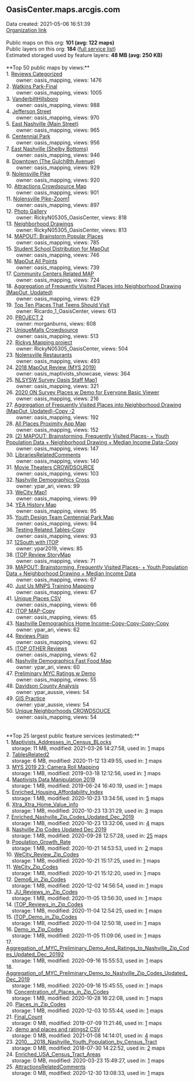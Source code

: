 <h2>OasisCenter.maps.arcgis.com</h2> Data created: 2021-05-06 16:51:39 <br /><a target='new' href='https://OasisCenter.maps.arcgis.com'>Organization link</a><br /><br />Public maps on this org: <b>101 (avg: 122 maps)</b><br />Public layers on this org: <b>184 </b>(<a target='new' href='https://services.arcgis.com/s8F6jyUpW3IWQBZf/ArcGIS/rest/services'>full service list</a>)<br />Estimated storaged used by feature layers: <b>48 MB (avg: 250 KB)</b><br /><br />**Top 50 public maps by views:**<br />  1. <a target='new' href='https://www.arcgis.com/home/item.html?id=7823e8bde49446ddb12fe526a320c344'>Reviews Categorized</a> <br />  &nbsp;&nbsp;&nbsp;&nbsp; &nbsp;&nbsp;owner: oasis_mapping, views: 1476<br />  2. <a target='new' href='https://www.arcgis.com/home/item.html?id=471b91ece550448788d93391a1702bcf'>Watkins Park-Final</a> <br />  &nbsp;&nbsp;&nbsp;&nbsp; &nbsp;&nbsp;owner: oasis_mapping, views: 1005<br />  3. <a target='new' href='https://www.arcgis.com/home/item.html?id=960294cae5394c4095826d2308a206f7'>VanderbiltHillsboro</a> <br />  &nbsp;&nbsp;&nbsp;&nbsp; &nbsp;&nbsp;owner: oasis_mapping, views: 988<br />  4. <a target='new' href='https://www.arcgis.com/home/item.html?id=756a5ab6d9e34d1ea0a99221448e4483'>Jefferson Street</a> <br />  &nbsp;&nbsp;&nbsp;&nbsp; &nbsp;&nbsp;owner: oasis_mapping, views: 970<br />  5. <a target='new' href='https://www.arcgis.com/home/item.html?id=01c07d6b77c646219cbd801989b7be69'>East Nashville (Main Street)</a> <br />  &nbsp;&nbsp;&nbsp;&nbsp; &nbsp;&nbsp;owner: oasis_mapping, views: 965<br />  6. <a target='new' href='https://www.arcgis.com/home/item.html?id=c15a3e76d3cd47a082705ea482e0b842'>Centennial Park</a> <br />  &nbsp;&nbsp;&nbsp;&nbsp; &nbsp;&nbsp;owner: oasis_mapping, views: 956<br />  7. <a target='new' href='https://www.arcgis.com/home/item.html?id=af6fdb94ca0943ef9f1f10302fd099a3'>East Nashville (Shelby Bottoms)</a> <br />  &nbsp;&nbsp;&nbsp;&nbsp; &nbsp;&nbsp;owner: oasis_mapping, views: 946<br />  8. <a target='new' href='https://www.arcgis.com/home/item.html?id=275f864c1fbe493ba86b8d8f9bb5f430'>Downtown (The Gulch8th Avenue)</a> <br />  &nbsp;&nbsp;&nbsp;&nbsp; &nbsp;&nbsp;owner: oasis_mapping, views: 929<br />  9. <a target='new' href='https://www.arcgis.com/home/item.html?id=b337171abe2a45b180eeea2c6b9b5357'>Nolensville Pike</a> <br />  &nbsp;&nbsp;&nbsp;&nbsp; &nbsp;&nbsp;owner: oasis_mapping, views: 920<br />  10. <a target='new' href='https://www.arcgis.com/home/item.html?id=061d88827a8d4a7a9f47c98603d76900'>Attractions Crowdsource Map</a> <br />  &nbsp;&nbsp;&nbsp;&nbsp; &nbsp;&nbsp;owner: oasis_mapping, views: 901<br />  11. <a target='new' href='https://www.arcgis.com/home/item.html?id=c91d7bce92f1419ea4bbd3ea02f79378'>Nolensville Pike-Zoom1</a> <br />  &nbsp;&nbsp;&nbsp;&nbsp; &nbsp;&nbsp;owner: oasis_mapping, views: 897<br />  12. <a target='new' href='https://www.arcgis.com/home/item.html?id=d208b1260f5e451bb9204cd40df331c9'>Photo Gallery</a> <br />  &nbsp;&nbsp;&nbsp;&nbsp; &nbsp;&nbsp;owner: RickyN05305_OasisCenter, views: 818<br />  13. <a target='new' href='https://www.arcgis.com/home/item.html?id=667d2a04c9b1423493d86623821782f1'>Neighborhood Drawings</a> <br />  &nbsp;&nbsp;&nbsp;&nbsp; &nbsp;&nbsp;owner: RickyN05305_OasisCenter, views: 813<br />  14. <a target='new' href='https://www.arcgis.com/home/item.html?id=6fc432b810c34088bb439310f9d1b41c'>MAPOUT: Brainstorm Popular Places</a> <br />  &nbsp;&nbsp;&nbsp;&nbsp; &nbsp;&nbsp;owner: oasis_mapping, views: 785<br />  15. <a target='new' href='https://www.arcgis.com/home/item.html?id=03ddf0cc4c2a4436be8db2d29bd5541d'>Student School Distribution for MapOut</a> <br />  &nbsp;&nbsp;&nbsp;&nbsp; &nbsp;&nbsp;owner: oasis_mapping, views: 746<br />  16. <a target='new' href='https://www.arcgis.com/home/item.html?id=0b0be4b696b94efcb64d34508219cf55'>MapOut All Points</a> <br />  &nbsp;&nbsp;&nbsp;&nbsp; &nbsp;&nbsp;owner: oasis_mapping, views: 739<br />  17. <a target='new' href='https://www.arcgis.com/home/item.html?id=5dbffd2b8caa44709e417dfb89b9de52'>Community Centers Related MAP</a> <br />  &nbsp;&nbsp;&nbsp;&nbsp; &nbsp;&nbsp;owner: oasis_mapping, views: 724<br />  18. <a target='new' href='https://www.arcgis.com/home/item.html?id=d836be134d054f398ea319f710015437'>Aggregation of Frequently Visited Places into Neighborhood Drawing (MapOut, Updated)</a> <br />  &nbsp;&nbsp;&nbsp;&nbsp; &nbsp;&nbsp;owner: oasis_mapping, views: 629<br />  19. <a target='new' href='https://www.arcgis.com/home/item.html?id=da3b26edc86c47b7b1728afc251f4caf'>Top Ten Places That Teens Should Visit</a> <br />  &nbsp;&nbsp;&nbsp;&nbsp; &nbsp;&nbsp;owner: Ricardo_1_OasisCenter, views: 613<br />  20. <a target='new' href='https://www.arcgis.com/home/item.html?id=14e1472b54ae44d6981e524f53b3aabc'>PROJECT 2</a> <br />  &nbsp;&nbsp;&nbsp;&nbsp; &nbsp;&nbsp;owner: morganburns, views: 608<br />  21. <a target='new' href='https://www.arcgis.com/home/item.html?id=c38ee2fdc5ce4a3a96f8db4ae11824ea'>UniqueMalls Crowdsource</a> <br />  &nbsp;&nbsp;&nbsp;&nbsp; &nbsp;&nbsp;owner: oasis_mapping, views: 513<br />  22. <a target='new' href='https://www.arcgis.com/home/item.html?id=670ef4ff62a34c7e8899d29b62e9d592'>Rickys Mapping project</a> <br />  &nbsp;&nbsp;&nbsp;&nbsp; &nbsp;&nbsp;owner: RickyN05305_OasisCenter, views: 504<br />  23. <a target='new' href='https://www.arcgis.com/home/item.html?id=bee19612d0604dd3ae655f3e244fd6b1'>Nolensville Restaurants</a> <br />  &nbsp;&nbsp;&nbsp;&nbsp; &nbsp;&nbsp;owner: oasis_mapping, views: 493<br />  24. <a target='new' href='https://www.arcgis.com/home/item.html?id=cfc58f6d921e4baf92507536c4571c2e'>2018 MapOut Review (MYS 2019)</a> <br />  &nbsp;&nbsp;&nbsp;&nbsp; &nbsp;&nbsp;owner: oasis_maptivists_showcase, views: 364<br />  25. <a target='new' href='https://www.arcgis.com/home/item.html?id=8f80ae52143b4cbb8d9bbc20dc4d2496'>NLSYSW Survey Oasis Staff Map1</a> <br />  &nbsp;&nbsp;&nbsp;&nbsp; &nbsp;&nbsp;owner: oasis_mapping, views: 321<br />  26. <a target='new' href='https://www.arcgis.com/home/item.html?id=3ce23eb91d5f4924b311c79967acdb1a'>2020 ON Survey Places w Demo for Everyone Basic Viewer</a> <br />  &nbsp;&nbsp;&nbsp;&nbsp; &nbsp;&nbsp;owner: oasis_mapping, views: 216<br />  27. <a target='new' href='https://www.arcgis.com/home/item.html?id=6bff73152c7b492eb3b1adbdd0b5fc4f'>Aggregation of Frequently Visited Places into Neighborhood Drawing (MapOut, Updated)-Copy -2</a> <br />  &nbsp;&nbsp;&nbsp;&nbsp; &nbsp;&nbsp;owner: oasis_mapping, views: 192<br />  28. <a target='new' href='https://www.arcgis.com/home/item.html?id=5f59258ade344094a2a38690bc16902a'>All Places Proximity App Map</a> <br />  &nbsp;&nbsp;&nbsp;&nbsp; &nbsp;&nbsp;owner: oasis_mapping, views: 152<br />  29. <a target='new' href='https://www.arcgis.com/home/item.html?id=b41eaf3153ad47509b5159c040260032'>(2) MAPOUT: Brainstorming, Frequently Visited Places- + Youth Population Data + Neighborhood Drawing + Median Income Data-Copy</a> <br />  &nbsp;&nbsp;&nbsp;&nbsp; &nbsp;&nbsp;owner: oasis_mapping, views: 147<br />  30. <a target='new' href='https://www.arcgis.com/home/item.html?id=d217c552b15f453c89c461d9c6bdf006'>LibrariesRelatedComments</a> <br />  &nbsp;&nbsp;&nbsp;&nbsp; &nbsp;&nbsp;owner: oasis_mapping, views: 140<br />  31. <a target='new' href='https://www.arcgis.com/home/item.html?id=e10a69f2b72b4d5a80b4e646c823d50d'>Movie Theaters CROWDSOURCE</a> <br />  &nbsp;&nbsp;&nbsp;&nbsp; &nbsp;&nbsp;owner: oasis_mapping, views: 103<br />  32. <a target='new' href='https://www.arcgis.com/home/item.html?id=c0d384f3c9f5459b9b9677660d059e6e'>Nashville Demographics Cross</a> <br />  &nbsp;&nbsp;&nbsp;&nbsp; &nbsp;&nbsp;owner: ypar_ari, views: 99<br />  33. <a target='new' href='https://www.arcgis.com/home/item.html?id=cda395a2352c4bf98c615f740b966b8e'>WeCity Map1</a> <br />  &nbsp;&nbsp;&nbsp;&nbsp; &nbsp;&nbsp;owner: oasis_mapping, views: 99<br />  34. <a target='new' href='https://www.arcgis.com/home/item.html?id=547421d4a030436991160904e7ec1d1e'>YEA History Map</a> <br />  &nbsp;&nbsp;&nbsp;&nbsp; &nbsp;&nbsp;owner: oasis_mapping, views: 95<br />  35. <a target='new' href='https://www.arcgis.com/home/item.html?id=3c978b90baa04da8bf2b23ada790c926'>Youth Design Team Centennial Park Map</a> <br />  &nbsp;&nbsp;&nbsp;&nbsp; &nbsp;&nbsp;owner: oasis_mapping, views: 94<br />  36. <a target='new' href='https://www.arcgis.com/home/item.html?id=200ba6cd84534c5997a031e23deae231'>Testing Related Tables-Copy</a> <br />  &nbsp;&nbsp;&nbsp;&nbsp; &nbsp;&nbsp;owner: oasis_mapping, views: 93<br />  37. <a target='new' href='https://www.arcgis.com/home/item.html?id=9cb79ae9777a44ad9bb61f390922a057'>12South with ITOP</a> <br />  &nbsp;&nbsp;&nbsp;&nbsp; &nbsp;&nbsp;owner: ypar2019, views: 85<br />  38. <a target='new' href='https://www.arcgis.com/home/item.html?id=bc6e3b621eea47f19580b85329931b7c'>ITOP Review StoryMap</a> <br />  &nbsp;&nbsp;&nbsp;&nbsp; &nbsp;&nbsp;owner: oasis_mapping, views: 71<br />  39. <a target='new' href='https://www.arcgis.com/home/item.html?id=9cdad7d27de2483d824d7cccc741dcc2'>MAPOUT: Brainstorming, Frequently Visited Places- + Youth Population Data + Neighborhood Drawing + Median Income Data</a> <br />  &nbsp;&nbsp;&nbsp;&nbsp; &nbsp;&nbsp;owner: oasis_mapping, views: 67<br />  40. <a target='new' href='https://www.arcgis.com/home/item.html?id=4ef2f23c04614a22af579f0833a17dcc'>Just Us MNPS Training Mapping</a> <br />  &nbsp;&nbsp;&nbsp;&nbsp; &nbsp;&nbsp;owner: oasis_mapping, views: 67<br />  41. <a target='new' href='https://www.arcgis.com/home/item.html?id=e8f8bcb35e514150b91c77549f522fce'>Unique Places CSV</a> <br />  &nbsp;&nbsp;&nbsp;&nbsp; &nbsp;&nbsp;owner: oasis_mapping, views: 66<br />  42. <a target='new' href='https://www.arcgis.com/home/item.html?id=9360cdf25c8443659cf6bf157c8a518f'>ITOP MAP-Copy</a> <br />  &nbsp;&nbsp;&nbsp;&nbsp; &nbsp;&nbsp;owner: oasis_mapping, views: 65<br />  43. <a target='new' href='https://www.arcgis.com/home/item.html?id=3a6391e4923c4c09b8ac4718e0f5e170'>Nashville Demographics Home Income-Copy-Copy-Copy-Copy</a> <br />  &nbsp;&nbsp;&nbsp;&nbsp; &nbsp;&nbsp;owner: ypar_ari, views: 62<br />  44. <a target='new' href='https://www.arcgis.com/home/item.html?id=a58b425899b34befa027b1045f3bfcfa'>Reviews Plain</a> <br />  &nbsp;&nbsp;&nbsp;&nbsp; &nbsp;&nbsp;owner: oasis_mapping, views: 62<br />  45. <a target='new' href='https://www.arcgis.com/home/item.html?id=b6b23f6324f145eab63f7ded5a6bf326'>ITOP OTHER Reviews</a> <br />  &nbsp;&nbsp;&nbsp;&nbsp; &nbsp;&nbsp;owner: oasis_mapping, views: 62<br />  46. <a target='new' href='https://www.arcgis.com/home/item.html?id=57c8df9623fa42fb88cb40d4e893bf63'>Nashville Demographics Fast Food Map</a> <br />  &nbsp;&nbsp;&nbsp;&nbsp; &nbsp;&nbsp;owner: ypar_ari, views: 60<br />  47. <a target='new' href='https://www.arcgis.com/home/item.html?id=7fcab5fb0c184ed0a7430874918040cd'>Preliminary MYC Ratings w Demo</a> <br />  &nbsp;&nbsp;&nbsp;&nbsp; &nbsp;&nbsp;owner: oasis_mapping, views: 55<br />  48. <a target='new' href='https://www.arcgis.com/home/item.html?id=5d0a9c5f89de4d8d9ccbaa3df575a8a2'>Davidson County Analysis</a> <br />  &nbsp;&nbsp;&nbsp;&nbsp; &nbsp;&nbsp;owner: ypar_aussie, views: 54<br />  49. <a target='new' href='https://www.arcgis.com/home/item.html?id=7abd1f4780b74f1e87f41994414761f9'>GIS Practice</a> <br />  &nbsp;&nbsp;&nbsp;&nbsp; &nbsp;&nbsp;owner: ypar_aussie, views: 54<br />  50. <a target='new' href='https://www.arcgis.com/home/item.html?id=649c975d957840b09267dceae901b8a4'>Unique Neighborhoods CROWDSOUCE</a> <br />  &nbsp;&nbsp;&nbsp;&nbsp; &nbsp;&nbsp;owner: oasis_mapping, views: 54<br /><br /><br />**Top 25 largest public feature services (estimated):**<br /> 1. <a target='new' href='https://www.arcgis.com/home/item.html?id=12619ee0f5594785b5e01a31c6ea2830'>Maptivists_Addresses_in_Census_BLocks</a><br /> &nbsp;&nbsp;&nbsp;&nbsp;storage: 11 MB, modified: 2021-03-26 14:27:58,  used in: <a target='new' href='https://ed-ind-tb.s3-us-west-1.amazonaws.com/ADI/12619ee0f5594785b5e01a31c6ea2830.html'> 1</a> maps<br /> 2. <a target='new' href='https://www.arcgis.com/home/item.html?id=6317b80b23ab429f916c79b3a0587a29'>TablesRelated2</a><br /> &nbsp;&nbsp;&nbsp;&nbsp;storage: 6 MB, modified: 2020-11-12 13:49:55,  used in: <a target='new' href='https://ed-ind-tb.s3-us-west-1.amazonaws.com/ADI/6317b80b23ab429f916c79b3a0587a29.html'> 1</a> maps<br /> 3. <a target='new' href='https://www.arcgis.com/home/item.html?id=1264e6579a7c48908557ace912b70004'>MYS 2019 23: Camera Roll Mapping</a><br /> &nbsp;&nbsp;&nbsp;&nbsp;storage: 1 MB, modified: 2019-03-18 12:12:56,  used in: <a target='new' href='https://ed-ind-tb.s3-us-west-1.amazonaws.com/ADI/1264e6579a7c48908557ace912b70004.html'> 1</a> maps<br /> 4. <a target='new' href='https://www.arcgis.com/home/item.html?id=bf67c10e1d724dc08dbea1f600b298d3'>Maptivists Data Manipulation 2019</a><br /> &nbsp;&nbsp;&nbsp;&nbsp;storage: 1 MB, modified: 2019-06-24 16:40:19,  used in: <a target='new' href='https://ed-ind-tb.s3-us-west-1.amazonaws.com/ADI/bf67c10e1d724dc08dbea1f600b298d3.html'> 1</a> maps<br /> 5. <a target='new' href='https://www.arcgis.com/home/item.html?id=83f1c913b7e845c2bfc79148f2567b17'>Enriched_Housing_Affordability_Index</a><br /> &nbsp;&nbsp;&nbsp;&nbsp;storage: 1 MB, modified: 2020-10-23 13:34:56,  used in: <a target='new' href='https://ed-ind-tb.s3-us-west-1.amazonaws.com/ADI/83f1c913b7e845c2bfc79148f2567b17.html'> 5</a> maps<br /> 6. <a target='new' href='https://www.arcgis.com/home/item.html?id=8f6c9144f1cf45e2a744df7b13934116'>Xtra_Xtra_Home_Value_info</a><br /> &nbsp;&nbsp;&nbsp;&nbsp;storage: 1 MB, modified: 2020-10-23 13:31:29,  used in: <a target='new' href='https://ed-ind-tb.s3-us-west-1.amazonaws.com/ADI/8f6c9144f1cf45e2a744df7b13934116.html'> 3</a> maps<br /> 7. <a target='new' href='https://www.arcgis.com/home/item.html?id=e5351e538397469a9da3d0ea72748a6d'>Enriched_Nashville_Zip_Codes_Updated_Dec_2019</a><br /> &nbsp;&nbsp;&nbsp;&nbsp;storage: 1 MB, modified: 2020-10-23 13:32:06,  used in: <a target='new' href='https://ed-ind-tb.s3-us-west-1.amazonaws.com/ADI/e5351e538397469a9da3d0ea72748a6d.html'> 4</a> maps<br /> 8. <a target='new' href='https://www.arcgis.com/home/item.html?id=d901b9a08db345a4aa74d9357bd5862f'>Nashville Zip Codes Updated Dec 2019</a><br /> &nbsp;&nbsp;&nbsp;&nbsp;storage: 1 MB, modified: 2020-09-28 12:57:28,  used in: <a target='new' href='https://ed-ind-tb.s3-us-west-1.amazonaws.com/ADI/d901b9a08db345a4aa74d9357bd5862f.html'> 25</a> maps<br /> 9. <a target='new' href='https://www.arcgis.com/home/item.html?id=26100c94557d44a4bcf668a7a3e68a8e'>Population_Growth_Rate</a><br /> &nbsp;&nbsp;&nbsp;&nbsp;storage: 1 MB, modified: 2020-10-21 14:53:53,  used in: <a target='new' href='https://ed-ind-tb.s3-us-west-1.amazonaws.com/ADI/26100c94557d44a4bcf668a7a3e68a8e.html'> 2</a> maps<br /> 10. <a target='new' href='https://www.arcgis.com/home/item.html?id=9034a2d599a240e59a9b46620871a197'>WeCity_Review_Zip_Codes</a><br /> &nbsp;&nbsp;&nbsp;&nbsp;storage: 1 MB, modified: 2020-10-21 15:17:25,  used in: <a target='new' href='https://ed-ind-tb.s3-us-west-1.amazonaws.com/ADI/9034a2d599a240e59a9b46620871a197.html'> 1</a> maps<br /> 11. <a target='new' href='https://www.arcgis.com/home/item.html?id=58210a6e0d2b45eb8d2d52ed8178e3b4'>WeCity_Zip_Codes</a><br /> &nbsp;&nbsp;&nbsp;&nbsp;storage: 1 MB, modified: 2020-10-21 15:12:20,  used in: <a target='new' href='https://ed-ind-tb.s3-us-west-1.amazonaws.com/ADI/58210a6e0d2b45eb8d2d52ed8178e3b4.html'> 1</a> maps<br /> 12. <a target='new' href='https://www.arcgis.com/home/item.html?id=30c91d6dd04c41868d16bfd37c44b338'>Demo6_in_Zip_Codes</a><br /> &nbsp;&nbsp;&nbsp;&nbsp;storage: 1 MB, modified: 2020-12-02 14:56:54,  used in: <a target='new' href='https://ed-ind-tb.s3-us-west-1.amazonaws.com/ADI/30c91d6dd04c41868d16bfd37c44b338.html'> 1</a> maps<br /> 13. <a target='new' href='https://www.arcgis.com/home/item.html?id=a84d02584226429e8acc0cd90fc0bb79'>JU_Reviews_in_Zip_Codes</a><br /> &nbsp;&nbsp;&nbsp;&nbsp;storage: 1 MB, modified: 2020-11-05 13:56:30,  used in: <a target='new' href='https://ed-ind-tb.s3-us-west-1.amazonaws.com/ADI/a84d02584226429e8acc0cd90fc0bb79.html'> 1</a> maps<br /> 14. <a target='new' href='https://www.arcgis.com/home/item.html?id=7618c9653ea1405f8e04c1165b2385c8'>ITOP_Reviews_in_Zip_Codes</a><br /> &nbsp;&nbsp;&nbsp;&nbsp;storage: 1 MB, modified: 2020-11-04 12:54:25,  used in: <a target='new' href='https://ed-ind-tb.s3-us-west-1.amazonaws.com/ADI/7618c9653ea1405f8e04c1165b2385c8.html'> 1</a> maps<br /> 15. <a target='new' href='https://www.arcgis.com/home/item.html?id=f51a9c569349497f8a1d21a9eef2c97e'>ITOP_Demo_in_Zip_Codes</a><br /> &nbsp;&nbsp;&nbsp;&nbsp;storage: 1 MB, modified: 2020-11-04 12:50:18,  used in: <a target='new' href='https://ed-ind-tb.s3-us-west-1.amazonaws.com/ADI/f51a9c569349497f8a1d21a9eef2c97e.html'> 1</a> maps<br /> 16. <a target='new' href='https://www.arcgis.com/home/item.html?id=3bfafe2c423a4efaa89f29764d1a5950'>Demo_in_Zip_Codes</a><br /> &nbsp;&nbsp;&nbsp;&nbsp;storage: 1 MB, modified: 2020-11-05 11:09:06,  used in: <a target='new' href='https://ed-ind-tb.s3-us-west-1.amazonaws.com/ADI/3bfafe2c423a4efaa89f29764d1a5950.html'> 1</a> maps<br /> 17. <a target='new' href='https://www.arcgis.com/home/item.html?id=0e40676f48614d96abe97e69fdb49620'>Aggregation_of_MYC_Preliminary_Demo_And_Ratings_to_Nashville_Zip_Codes_Updated_Dec_20192</a><br /> &nbsp;&nbsp;&nbsp;&nbsp;storage: 1 MB, modified: 2020-09-16 15:55:53,  used in: <a target='new' href='https://ed-ind-tb.s3-us-west-1.amazonaws.com/ADI/0e40676f48614d96abe97e69fdb49620.html'> 1</a> maps<br /> 18. <a target='new' href='https://www.arcgis.com/home/item.html?id=9d5434389a0a4cd496f0ef20d14d8112'>Aggregation_of_MYC_Preliminary_Demo_to_Nashville_Zip_Codes_Updated_Dec_2019</a><br /> &nbsp;&nbsp;&nbsp;&nbsp;storage: 1 MB, modified: 2020-09-16 15:45:55,  used in: <a target='new' href='https://ed-ind-tb.s3-us-west-1.amazonaws.com/ADI/9d5434389a0a4cd496f0ef20d14d8112.html'> 1</a> maps<br /> 19. <a target='new' href='https://www.arcgis.com/home/item.html?id=500f1b2ee01a457eb1e343332ab1a0df'>Concentration_of_Places_in_Zip_Codes</a><br /> &nbsp;&nbsp;&nbsp;&nbsp;storage: 1 MB, modified: 2020-10-28 16:22:08,  used in: <a target='new' href='https://ed-ind-tb.s3-us-west-1.amazonaws.com/ADI/500f1b2ee01a457eb1e343332ab1a0df.html'> 1</a> maps<br /> 20. <a target='new' href='https://www.arcgis.com/home/item.html?id=294317792f6848f5a68f3064942f7c97'>Places_in_Zip_Codes</a><br /> &nbsp;&nbsp;&nbsp;&nbsp;storage: 1 MB, modified: 2020-12-03 10:55:44,  used in: <a target='new' href='https://ed-ind-tb.s3-us-west-1.amazonaws.com/ADI/294317792f6848f5a68f3064942f7c97.html'> 1</a> maps<br /> 21. <a target='new' href='https://www.arcgis.com/home/item.html?id=adbba8a4a1bd4d069f5a002db09c4123'>Final_Count</a><br /> &nbsp;&nbsp;&nbsp;&nbsp;storage: 0 MB, modified: 2019-07-09 11:21:46,  used in: <a target='new' href='https://ed-ind-tb.s3-us-west-1.amazonaws.com/ADI/adbba8a4a1bd4d069f5a002db09c4123.html'> 1</a> maps<br /> 22. <a target='new' href='https://www.arcgis.com/home/item.html?id=98f959aa9d1442b8aa412d48ecfedf81'>demo and places and ratings2 CSV</a><br /> &nbsp;&nbsp;&nbsp;&nbsp;storage: 0 MB, modified: 2021-01-08 14:14:01,  used in: <a target='new' href='https://ed-ind-tb.s3-us-west-1.amazonaws.com/ADI/98f959aa9d1442b8aa412d48ecfedf81.html'> 4</a> maps<br /> 23. <a target='new' href='https://www.arcgis.com/home/item.html?id=855195d7c7eb46e7b951a841a08f2fd9'>2010___2018_Nashville_Youth_Population_by_Census_Tract</a><br /> &nbsp;&nbsp;&nbsp;&nbsp;storage: 0 MB, modified: 2018-07-30 14:22:52,  used in: <a target='new' href='https://ed-ind-tb.s3-us-west-1.amazonaws.com/ADI/855195d7c7eb46e7b951a841a08f2fd9.html'> 2</a> maps<br /> 24. <a target='new' href='https://www.arcgis.com/home/item.html?id=0f63738b9dbd42c3bafce94220cc1b49'>Enriched_USA_Census_Tract_Areas</a><br /> &nbsp;&nbsp;&nbsp;&nbsp;storage: 0 MB, modified: 2020-03-23 15:49:27,  used in: <a target='new' href='https://ed-ind-tb.s3-us-west-1.amazonaws.com/ADI/0f63738b9dbd42c3bafce94220cc1b49.html'> 1</a> maps<br /> 25. <a target='new' href='https://www.arcgis.com/home/item.html?id=90eb012da311410ba3715880d014af12'>AttractionsRelatedComments</a><br /> &nbsp;&nbsp;&nbsp;&nbsp;storage: 0 MB, modified: 2020-12-30 13:08:33,  used in: <a target='new' href='https://ed-ind-tb.s3-us-west-1.amazonaws.com/ADI/90eb012da311410ba3715880d014af12.html'> 1</a> maps<br />